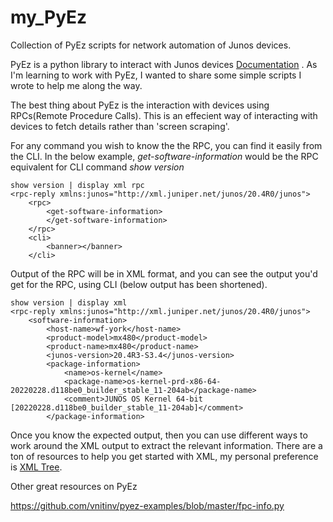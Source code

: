 # my_PyEz
Collection of PyEz scripts for network automation of Junos devices.

PyEz is a python library to interact with Junos devices [Documentation](https://www.juniper.net/documentation/product/us/en/junos-pyez) . As I'm learning to work with PyEz, I wanted to share some simple scripts I wrote to help me along the way.

The best thing about PyEz is the interaction with devices using RPCs(Remote Procedure Calls). This is an effecient way of interacting with devices to fetch details rather than 'screen scraping'. 

For any command you wish to know the the RPC, you can find it easily from the CLI. In the below example, *get-software-information* would be the RPC equivalent for CLI command *show version*

```
show version | display xml rpc   
<rpc-reply xmlns:junos="http://xml.juniper.net/junos/20.4R0/junos">
    <rpc>
        <get-software-information>
        </get-software-information>
    </rpc>
    <cli>
        <banner></banner>
    </cli>
```

Output of the RPC will be in XML format, and you can see the output you'd get for the RPC, using CLI (below output has been shortened).

```
show version | display xml        
<rpc-reply xmlns:junos="http://xml.juniper.net/junos/20.4R0/junos">
    <software-information>
        <host-name>wf-york</host-name>
        <product-model>mx480</product-model>
        <product-name>mx480</product-name>
        <junos-version>20.4R3-S3.4</junos-version>
        <package-information>
            <name>os-kernel</name>
            <package-name>os-kernel-prd-x86-64-20220228.d118be0_builder_stable_11-204ab</package-name>
            <comment>JUNOS OS Kernel 64-bit  [20220228.d118be0_builder_stable_11-204ab]</comment>
        </package-information>
```

Once you know the expected output, then you can use different ways to work around the XML output to extract the relevant information. There are a ton of resources to help you get started with XML, my personal preference is [XML Tree](https://docs.python.org/3/library/xml.etree.elementtree.html#xpath-support).


Other great resources on PyEz

https://github.com/vnitinv/pyez-examples/blob/master/fpc-info.py
